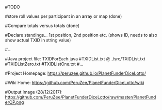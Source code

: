 #TODO

#store roll values per participant in an array or map (done)

#Compare totals versus totals (done)

#Declare standings... 1st position, 2nd position etc. (shows ID, needs to also show actual TXID in string value)

#...

#Java project file: TXIDForEach.java
#TXIDList.txt @ ./src/TXIDList.txt
#TXIDListZero.txt
#TXIDListOne.txt
#...

#Project Homepage: https://peruzee.github.io/PlanetFunderDiceLotto/

#Wiki Home: https://github.com/PeruZee/PlanetFunderDiceLotto/wiki

#Output Image (28/12/2017): https://github.com/PeruZee/PlanetFunderDiceLotto/raw/master/PlanetFunderOP.png
